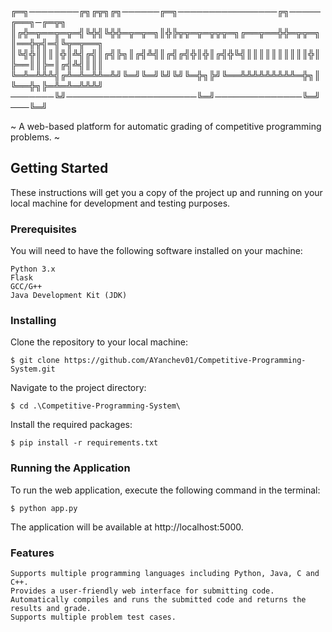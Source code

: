 
╔═╗────────╔╗╔╦╗╔╗──────╔═╗────────────────╔╗─────╔══╗─╔═╦╗
║╔╬═╦══╦═╦═╣╚╬╣╚╬╬═╦═╦═╗║╬╠╦╦═╦═╦╦╦═╗╔══╦══╬╬═╦╦═╗║══╬╦╣═╣╚╦═╦══╗
║╚╣╬║║║║╬║╩╣╔╣║╔╣╠╗║╔╣╩╣║╔╣╔╣╬║╬║╔╣╬╚╣║║║║║║║║║║╬║╠══║║╠═║╔╣╩╣║║║
╚═╩═╩╩╩╣╔╩═╩═╩╩═╩╝╚═╝╚═╝╚╝╚╝╚═╬╗╠╝╚══╩╩╩╩╩╩╩╩╩═╬╗║╚══╬╗╠═╩═╩═╩╩╩╝
───────╚╝─────────────────────╚═╝──────────────╚═╝───╚═╝

 ~ A web-based platform for automatic grading of competitive programming problems. ~

## Getting Started

These instructions will get you a copy of the project up and running on your local machine for development and testing purposes.

### Prerequisites

You will need to have the following software installed on your machine:

    Python 3.x
    Flask
    GCC/G++
    Java Development Kit (JDK)

### Installing

Clone the repository to your local machine:

`$ git clone https://github.com/AYanchev01/Competitive-Programming-System.git`

Navigate to the project directory:

`$ cd .\Competitive-Programming-System\`

Install the required packages:

`$ pip install -r requirements.txt`

### Running the Application

To run the web application, execute the following command in the terminal:

`$ python app.py`

The application will be available at http://localhost:5000.

### Features

    Supports multiple programming languages including Python, Java, C and C++.
    Provides a user-friendly web interface for submitting code.
    Automatically compiles and runs the submitted code and returns the results and grade.
    Supports multiple problem test cases.
